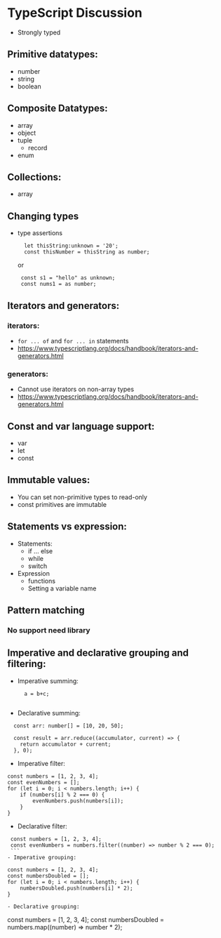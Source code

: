# TypeScript Discussion

- Strongly typed

## Primitive datatypes:

- number
- string
- boolean

## Composite Datatypes:

- array
- object
- tuple
  - record
- enum

## Collections:

- array

## Changing types

- type assertions
  ```
    let thisString:unknown = '20';
    const thisNumber = thisString as number;
  ```
    or
  ```
   const s1 = "hello" as unknown;
   const nums1 = as number;
  ```

## Iterators and generators:

### iterators:
- `for ... of` and `for ... in` statements
- https://www.typescriptlang.org/docs/handbook/iterators-and-generators.html
### generators:
 - Cannot use iterators on non-array types
 - https://www.typescriptlang.org/docs/handbook/iterators-and-generators.html

## Const and var language support:

  - var
  - let
  - const

## Immutable values:

  - You can set non-primitive types to read-only
  - const primitives are immutable

## Statements vs expression:
  - Statements:
    - if ... else
    - while
    - switch
  - Expression
    - functions
    - Setting a variable name
## Pattern matching
  ### No support need library

## Imperative and declarative grouping and filtering:
  - Imperative summing:
    ``` 
      a = b+c; 
      
    ```
  - Declarative summing:
  ```
    const arr: number[] = [10, 20, 50];

    const result = arr.reduce((accumulator, current) => {
      return accumulator + current;
    }, 0);
  ```
  - Imperative filter:
  ```
  const numbers = [1, 2, 3, 4];
  const evenNumbers = [];
  for (let i = 0; i < numbers.length; i++) {
      if (numbers[i] % 2 === 0) {
          evenNumbers.push(numbers[i]);
      }
  }
  ```
  - Declarative filter:
   ```
    const numbers = [1, 2, 3, 4];
    const evenNumbers = numbers.filter((number) => number % 2 === 0);
    ```
  - Imperative grouping:
  ``` 
    const numbers = [1, 2, 3, 4];
    const numbersDoubled = [];
    for (let i = 0; i < numbers.length; i++) {
        numbersDoubled.push(numbers[i] * 2);
    }
  ```
  - Declarative grouping:
  ``` 
  const numbers = [1, 2, 3, 4];
  const numbersDoubled = numbers.map((number) => number * 2);
  ```

